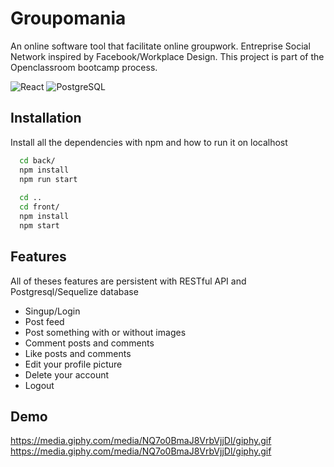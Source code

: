 
# Groupomania

An online software tool that facilitate online groupwork. 
Entreprise Social Network inspired by Facebook/Workplace Design.
This project is part of the Openclassroom bootcamp process.



![React](https://img.shields.io/badge/React-20232A?style=for-the-badge&logo=react&logoColor=61DAFB)
![PostgreSQL](https://img.shields.io/badge/PostgreSQL-316192?style=for-the-badge&logo=postgresql&logoColor=white)



## Installation

Install all the dependencies with npm and how to run it on localhost

```bash
  cd back/
  npm install
  npm run start
  
  cd ..
  cd front/
  npm install
  npm start
```
    
## Features
All of theses features are persistent with RESTful API and Postgresql/Sequelize database
- Singup/Login
- Post feed
- Post something with or without images
- Comment posts and comments
- Like posts and comments
- Edit your profile picture
- Delete your account
- Logout


## Demo

https://media.giphy.com/media/NQ7o0BmaJ8VrbVjjDl/giphy.gif
https://media.giphy.com/media/NQ7o0BmaJ8VrbVjjDl/giphy.gif

